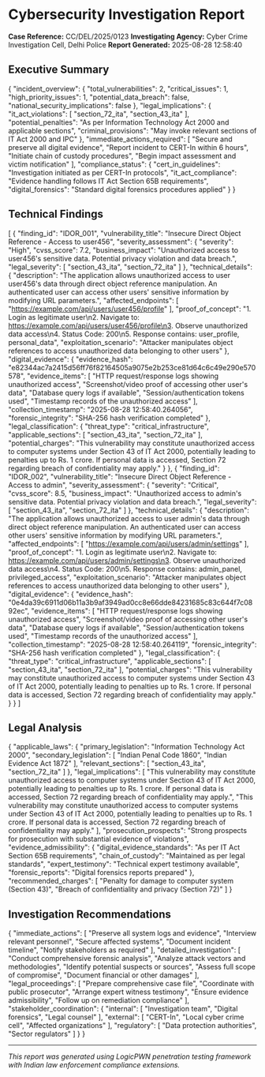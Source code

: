 # Cybersecurity Investigation Report
**Case Reference:** CC/DEL/2025/0123
**Investigating Agency:** Cyber Crime Investigation Cell, Delhi Police
**Report Generated:** 2025-08-28 12:58:40

## Executive Summary
{
  "incident_overview": {
    "total_vulnerabilities": 2,
    "critical_issues": 1,
    "high_priority_issues": 1,
    "potential_data_breach": false,
    "national_security_implications": false
  },
  "legal_implications": {
    "it_act_violations": [
      "section_72_ita",
      "section_43_ita"
    ],
    "potential_penalties": "As per Information Technology Act 2000 and applicable sections",
    "criminal_provisions": "May invoke relevant sections of IT Act 2000 and IPC"
  },
  "immediate_actions_required": [
    "Secure and preserve all digital evidence",
    "Report incident to CERT-In within 6 hours",
    "Initiate chain of custody procedures",
    "Begin impact assessment and victim notification"
  ],
  "compliance_status": {
    "cert_in_guidelines": "Investigation initiated as per CERT-In protocols",
    "it_act_compliance": "Evidence handling follows IT Act Section 65B requirements",
    "digital_forensics": "Standard digital forensics procedures applied"
  }
}

## Technical Findings
[
  {
    "finding_id": "IDOR_001",
    "vulnerability_title": "Insecure Direct Object Reference - Access to user456",
    "severity_assessment": {
      "severity": "High",
      "cvss_score": 7.2,
      "business_impact": "Unauthorized access to user456's sensitive data. Potential privacy violation and data breach.",
      "legal_severity": [
        "section_43_ita",
        "section_72_ita"
      ]
    },
    "technical_details": {
      "description": "The application allows unauthorized access to user user456's data through direct object reference manipulation. An authenticated user can access other users' sensitive information by modifying URL parameters.",
      "affected_endpoints": [
        "https://example.com/api/users/user456/profile"
      ],
      "proof_of_concept": "1. Login as legitimate user\n2. Navigate to: https://example.com/api/users/user456/profile\n3. Observe unauthorized data access\n4. Status Code: 200\n5. Response contains: user_profile, personal_data",
      "exploitation_scenario": "Attacker manipulates object references to access unauthorized data belonging to other users"
    },
    "digital_evidence": {
      "evidence_hash": "e82344ac7a2415d56ff76f82164505a9075e2b253ce81d64c6c49e290e570578",
      "evidence_items": [
        "HTTP request/response logs showing unauthorized access",
        "Screenshot/video proof of accessing other user's data",
        "Database query logs if available",
        "Session/authentication tokens used",
        "Timestamp records of the unauthorized access"
      ],
      "collection_timestamp": "2025-08-28 12:58:40.264056",
      "forensic_integrity": "SHA-256 hash verification completed"
    },
    "legal_classification": {
      "threat_type": "critical_infrastructure",
      "applicable_sections": [
        "section_43_ita",
        "section_72_ita"
      ],
      "potential_charges": "This vulnerability may constitute unauthorized access to computer systems under Section 43 of IT Act 2000, potentially leading to penalties up to Rs. 1 crore. If personal data is accessed, Section 72 regarding breach of confidentiality may apply."
    }
  },
  {
    "finding_id": "IDOR_002",
    "vulnerability_title": "Insecure Direct Object Reference - Access to admin",
    "severity_assessment": {
      "severity": "Critical",
      "cvss_score": 8.5,
      "business_impact": "Unauthorized access to admin's sensitive data. Potential privacy violation and data breach.",
      "legal_severity": [
        "section_43_ita",
        "section_72_ita"
      ]
    },
    "technical_details": {
      "description": "The application allows unauthorized access to user admin's data through direct object reference manipulation. An authenticated user can access other users' sensitive information by modifying URL parameters.",
      "affected_endpoints": [
        "https://example.com/api/users/admin/settings"
      ],
      "proof_of_concept": "1. Login as legitimate user\n2. Navigate to: https://example.com/api/users/admin/settings\n3. Observe unauthorized data access\n4. Status Code: 200\n5. Response contains: admin_panel, privileged_access",
      "exploitation_scenario": "Attacker manipulates object references to access unauthorized data belonging to other users"
    },
    "digital_evidence": {
      "evidence_hash": "0e4da39c6911d06b11a3b9af3949ad0cc8e66dde84231685c83c644f7c0892ec",
      "evidence_items": [
        "HTTP request/response logs showing unauthorized access",
        "Screenshot/video proof of accessing other user's data",
        "Database query logs if available",
        "Session/authentication tokens used",
        "Timestamp records of the unauthorized access"
      ],
      "collection_timestamp": "2025-08-28 12:58:40.264119",
      "forensic_integrity": "SHA-256 hash verification completed"
    },
    "legal_classification": {
      "threat_type": "critical_infrastructure",
      "applicable_sections": [
        "section_43_ita",
        "section_72_ita"
      ],
      "potential_charges": "This vulnerability may constitute unauthorized access to computer systems under Section 43 of IT Act 2000, potentially leading to penalties up to Rs. 1 crore. If personal data is accessed, Section 72 regarding breach of confidentiality may apply."
    }
  }
]

## Legal Analysis
{
  "applicable_laws": {
    "primary_legislation": "Information Technology Act 2000",
    "secondary_legislation": [
      "Indian Penal Code 1860",
      "Indian Evidence Act 1872"
    ],
    "relevant_sections": [
      "section_43_ita",
      "section_72_ita"
    ]
  },
  "legal_implications": [
    "This vulnerability may constitute unauthorized access to computer systems under Section 43 of IT Act 2000, potentially leading to penalties up to Rs. 1 crore. If personal data is accessed, Section 72 regarding breach of confidentiality may apply.",
    "This vulnerability may constitute unauthorized access to computer systems under Section 43 of IT Act 2000, potentially leading to penalties up to Rs. 1 crore. If personal data is accessed, Section 72 regarding breach of confidentiality may apply."
  ],
  "prosecution_prospects": "Strong prospects for prosecution with substantial evidence of violations",
  "evidence_admissibility": {
    "digital_evidence_standards": "As per IT Act Section 65B requirements",
    "chain_of_custody": "Maintained as per legal standards",
    "expert_testimony": "Technical expert testimony available",
    "forensic_reports": "Digital forensics reports prepared"
  },
  "recommended_charges": [
    "Penalty for damage to computer system (Section 43)",
    "Breach of confidentiality and privacy (Section 72)"
  ]
}

## Investigation Recommendations
{
  "immediate_actions": [
    "Preserve all system logs and evidence",
    "Interview relevant personnel",
    "Secure affected systems",
    "Document incident timeline",
    "Notify stakeholders as required"
  ],
  "detailed_investigation": [
    "Conduct comprehensive forensic analysis",
    "Analyze attack vectors and methodologies",
    "Identify potential suspects or sources",
    "Assess full scope of compromise",
    "Document financial or other damages"
  ],
  "legal_proceedings": [
    "Prepare comprehensive case file",
    "Coordinate with public prosecutor",
    "Arrange expert witness testimony",
    "Ensure evidence admissibility",
    "Follow up on remediation compliance"
  ],
  "stakeholder_coordination": {
    "internal": [
      "Investigation team",
      "Digital forensics",
      "Legal counsel"
    ],
    "external": [
      "CERT-In",
      "Local cyber crime cell",
      "Affected organizations"
    ],
    "regulatory": [
      "Data protection authorities",
      "Sector regulators"
    ]
  }
}

---
*This report was generated using LogicPWN penetration testing framework with Indian law enforcement compliance extensions.*
